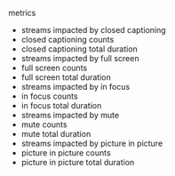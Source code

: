 metrics

* streams impacted by closed captioning
* closed captioning counts
* closed captioning total duration
* streams impacted by full screen
* full screen counts
* full screen total duration
* streams impacted by in focus
* in focus counts
* in focus total duration
* streams impacted by mute
* mute counts
* mute total duration
* streams impacted by picture in picture
* picture in picture counts
* picture in picture total duration
